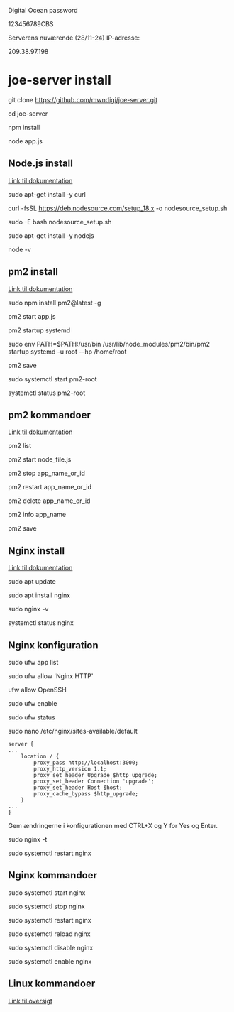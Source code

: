 Digital Ocean password

123456789CBS

Serverens nuværende (28/11-24) IP-adresse:

209.38.97.198


# joe-server install

git clone https://github.com/mwndigi/joe-server.git

cd joe-server

npm install

node app.js

## Node.js install

[Link til dokumentation](https://github.com/nodesource/distributions?tab=readme-ov-file#using-ubuntu-nodejs-18)

sudo apt-get install -y curl

curl -fsSL https://deb.nodesource.com/setup_18.x -o nodesource_setup.sh

sudo -E bash nodesource_setup.sh

sudo apt-get install -y nodejs

node -v

## pm2 install

[Link til dokumentation](https://pm2.keymetrics.io/docs/usage/quick-start/)

sudo npm install pm2@latest -g

pm2 start app.js

pm2 startup systemd

sudo env PATH=$PATH:/usr/bin /usr/lib/node_modules/pm2/bin/pm2 startup systemd -u root --hp /home/root

pm2 save

sudo systemctl start pm2-root

systemctl status pm2-root

## pm2 kommandoer

[Link til dokumentation](https://pm2.keymetrics.io/docs/usage/process-management/)

pm2 list

pm2 start node_file.js

pm2 stop app_name_or_id

pm2 restart app_name_or_id

pm2 delete app_name_or_id

pm2 info app_name

pm2 save

## Nginx install

[Link til dokumentation](https://nginx.org/en/docs/)

sudo apt update 

sudo apt install nginx

sudo nginx -v

systemctl status nginx

## Nginx konfiguration

sudo ufw app list

sudo ufw allow 'Nginx HTTP'

ufw allow OpenSSH

sudo ufw enable

sudo ufw status

sudo nano /etc/nginx/sites-available/default

```
server { 
... 
	location / { 
		proxy_pass http://localhost:3000; 
		proxy_http_version 1.1; 
		proxy_set_header Upgrade $http_upgrade; 
		proxy_set_header Connection 'upgrade'; 
		proxy_set_header Host $host; 
		proxy_cache_bypass $http_upgrade; 
	} 
... 
}
```

Gem ændringerne i konfigurationen med CTRL+X og Y for Yes og Enter.

sudo nginx -t

sudo systemctl restart nginx

## Nginx kommandoer

sudo systemctl start nginx

sudo systemctl stop nginx

sudo systemctl restart nginx

sudo systemctl reload nginx

sudo systemctl disable nginx

sudo systemctl enable nginx

## Linux kommandoer

[Link til oversigt](https://www.geeksforgeeks.org/linux-commands-cheat-sheet/)


